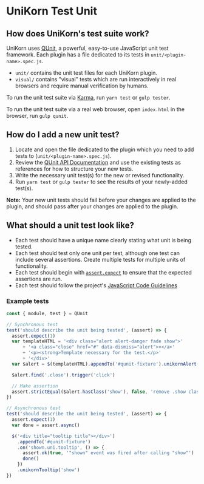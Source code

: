 # UniKorn Test Unit

## How does UniKorn's test suite work?

UniKorn uses [QUnit](https://qunitjs.com/), a powerful, easy-to-use JavaScript unit test framework. Each plugin has a file dedicated to its tests in `unit/<plugin-name>.spec.js`.

* `unit/` contains the unit test files for each UniKorn plugin.
* `visual/` contains "visual" tests which are run interactively in real browsers and require manual verification by humans.

To run the unit test suite via [Karma](http://karma-runner.github.io/), run `yarn test` or `gulp tester`.

To run the unit test suite via a real web browser, open `index.html` in the browser, run `gulp qunit`.

## How do I add a new unit test?

1. Locate and open the file dedicated to the plugin which you need to add tests to (`unit/<plugin-name>.spec.js`).
2. Review the [QUnit API Documentation](https://api.qunitjs.com/) and use the existing tests as references for how to structure your new tests.
3. Write the necessary unit test(s) for the new or revised functionality.
4. Run `yarn test` or `gulp tester` to see the results of your newly-added test(s).

**Note:** Your new unit tests should fail before your changes are applied to the plugin, and should pass after your changes are applied to the plugin.

## What should a unit test look like?

* Each test should have a unique name clearly stating what unit is being tested.
* Each test should test only one unit per test, although one test can include several assertions. Create multiple tests for multiple units of functionality.
* Each test should begin with [`assert.expect`](https://api.qunitjs.com/assert/expect) to ensure that the expected assertions are run.
* Each test should follow the project's [JavaScript Code Guidelines](https://github.com/adorade/unikorn/blob/master/CONTRIBUTING.md#js)

### Example tests

```js
const { module, test } = QUnit

// Synchronous test
test('should describe the unit being tested', (assert) => {
  assert.expect(1)
  var templateHTML = '<div class="alert alert-danger fade show">'
      + '<a class="close" href="#" data-dismiss="alert">×</a>'
      + '<p><strong>Template necessary for the test.</p>'
      + '</div>'
  var $alert = $(templateHTML).appendTo('#qunit-fixture').unikornAlert()

  $alert.find('.close').trigger('click')

  // Make assertion
  assert.strictEqual($alert.hasClass('show'), false, 'remove .show class on .close click')
})

// Asynchronous test
test('should describe the unit being tested', (assert) => {
  assert.expect(1)
  var done = assert.async()

  $('<div title="tooltip title"></div>')
    .appendTo('#qunit-fixture')
    .on('shown.uni.tooltip', () => {
      assert.ok(true, '"shown" event was fired after calling "show"')
      done()
    })
    .unikornTooltip('show')
})
```
